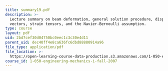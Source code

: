 ```yaml
---
title: summary19.pdf
description: >-
  Lecture summary on beam deformation, general solution procedure, displacement
  vectors, strain tensors, and the Navier-Bernoulli assumption.
type: course
layout: pdf
uid: 2bd7cef30d04750bc0eec1c3c30e4d11
parent_uid: dec40ff4e8ca636fc6dbd88880914a96
file_type: application/pdf
file_location: >-
  https://open-learning-course-data-production.s3.amazonaws.com/1-050-engineering-mechanics-i-fall-2007/2bd7cef30d04750bc0eec1c3c30e4d11_summary19.pdf
course_id: 1-050-engineering-mechanics-i-fall-2007
---
```

